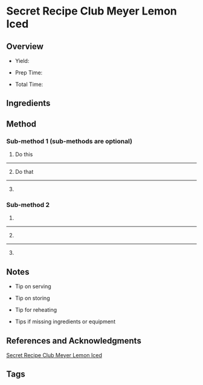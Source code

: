 # Secret Recipe Club Meyer Lemon Iced

## Overview

- Yield:

- Prep Time:

- Total Time:

## Ingredients



## Method

### Sub-method 1 (sub-methods are optional)

1. Do this
---
2. Do that
---
3.

### Sub-method 2

1.
---
2.
---
3.

## Notes

- Tip on serving

- Tip on storing

- Tip for reheating

- Tips if missing ingredients or equipment

## References and Acknowledgments

[Secret Recipe Club Meyer Lemon Iced](http://kitchentrialanderror.blogspot.com/2014/03/secret-recipe-club-meyer-lemon-iced.html)

## Tags


